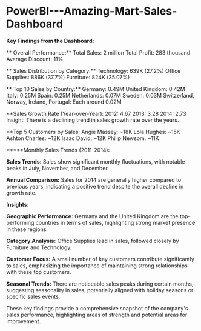 # PowerBI---Amazing-Mart-Sales-Dashboard

**Key Findings from the Dashboard:**

** Overall Performance:**
Total Sales: 2 million
Total Profit: 283 thousand
Average Discount: 11%

** Sales Distribution by Category:**
Technology: 639K (27.2%)
Office Supplies: 886K (37.7%)
Furniture: 824K (35.07%)

** Top 10 Sales by Country:**
Germany: 0.49M
United Kingdom: 0.42M
Italy: 0.25M
Spain: 0.25M
Netherlands: 0.07M
Sweden: 0.03M
Switzerland, Norway, Ireland, Portugal: Each around 0.02M

**Sales Growth Rate (Year-over-Year):
2012: 4.67
2013: 3.28
2014: 2.73
Insight: There is a declining trend in sales growth rate over the years.

**Top 5 Customers by Sales:
Angie Massey: ~18K
Lola Hughes: ~15K
Ashton Charles: ~12K
Isaac David: ~12K
Philip Newsom: ~11K

*****Monthly Sales Trends (2011-2014):

**Sales Trends:** Sales show significant monthly fluctuations, with notable peaks in July, November, and December.

**Annual Comparison:** Sales for 2014 are generally higher compared to previous years, indicating a positive trend despite the overall decline in growth rate.

**Insights:**

**Geographic Performance:** Germany and the United Kingdom are the top-performing countries in terms of sales, highlighting strong market presence in these regions.

**Category Analysis:** Office Supplies lead in sales, followed closely by Furniture and Technology.

**Customer Focus:** A small number of key customers contribute significantly to sales, emphasizing the importance of maintaining strong relationships with these top customers.

**Seasonal Trends:** There are noticeable sales peaks during certain months, suggesting seasonality in sales, potentially aligned with holiday seasons or specific sales events.

These key findings provide a comprehensive snapshot of the company's sales performance, highlighting areas of strength and potential areas for improvement.
